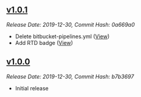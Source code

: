 ## [v1.0.1](https://github.com/justinmklam/example-python-package/get/v1.0.1.zip)

_Release Date: 2019-12-30, Commit Hash: 0a669a0_

* Delete bitbucket-pipelines.yml ([View](https://github.com/justinmklam/example-python-package/commits/0a669a0f8a0e73fefa5f1fc9b4899481cb4f6281))
* Add RTD badge ([View](https://github.com/justinmklam/example-python-package/commits/e03beaa1266fb0e881180d17d52c57f1b99e1255))


## [v1.0.0](https://github.com/justinmklam/example-python-package/get/v1.0.0.zip)

_Release Date: 2019-12-30, Commit Hash: b7b3697_

* Initial release